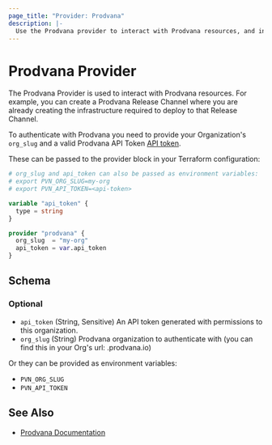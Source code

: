 ```yaml
---
page_title: "Provider: Prodvana"
description: |-
  Use the Prodvana provider to interact with Prodvana resources, and integrate them with existing IaC workflows.
---
```


# Prodvana Provider

The Prodvana Provider is used to interact with Prodvana resources. For example, you can create a Prodvana Release Channel
where you are already creating the infrastructure required to deploy to that Release Channel.

To authenticate with Prodvana you need to provide your Organization's `org_slug` and a valid
Prodvana API Token [API token](https://docs.prodvana.io/docs/api-tokens-1).

These can be passed to the provider block in your Terraform configuration:

```terraform
# org_slug and api_token can also be passed as environment variables:
# export PVN_ORG_SLUG=my-org
# export PVN_API_TOKEN=<api-token>

variable "api_token" {
  type = string
}

provider "prodvana" {
  org_slug  = "my-org"
  api_token = var.api_token
}
```

<!-- schema generated by tfplugindocs -->
## Schema

### Optional

- `api_token` (String, Sensitive) An API token generated with permissions to this organization.
- `org_slug` (String) Prodvana organization to authenticate with (you can find this in your Org's url: <org>.prodvana.io)

Or they can be provided as environment variables:

- `PVN_ORG_SLUG`
- `PVN_API_TOKEN`


## See Also

- [Prodvana Documentation](https://docs.prodvana.io)
